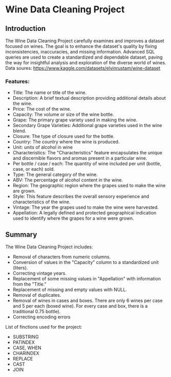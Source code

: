 # Wine Data Cleaning Project

## Introduction
The Wine Data Cleaning Project carefully examines and improves a dataset focused on wines. The goal is to enhance the dataset's quality by fixing inconsistencies, inaccuracies, and missing information. Advanced SQL queries are used to create a standardized and dependable dataset, paving the way for insightful analysis and exploration of the diverse world of wines.
Data soures:
https://www.kaggle.com/datasets/elvinrustam/wine-dataset
### Features:
- Title: The name or title of the wine.
- Description: A brief textual description providing additional details about the wine.
- Price: The cost of the wine.
- Capacity: The volume or size of the wine bottle.
- Grape: The primary grape variety used in making the wine.
- Secondary Grape Varieties: Additional grape varieties used in the wine blend.
- Closure: The type of closure used for the bottle.
- Country: The country where the wine is produced.
- Unit: units of alcohol in wine
- Characteristics: The "Characteristics" feature encapsulates the unique and discernible flavors and aromas present in a particular wine.
- Per bottle / case / each: The quantity of wine included per unit (bottle, case, or each) sold.
- Type: The general category of the wine.
- ABV: The percentage of alcohol content in the wine.
- Region: The geographic region where the grapes used to make the wine are grown.
- Style: This feature describes the overall sensory experience and characteristics of the wine.
- Vintage: The year the grapes used to make the wine were harvested.
- Appellation: A legally defined and protected geographical indication used to identify where the grapes for a wine were grown.

## Summary
The Wine Data Cleaning Project includes:
- Removal of characters from numeric columns.
- Conversion of values in the "Capacity" column to a standardized unit (liters).
- Correcting vintage years.
- Replacement of some missing values in "Appellation" with information from the "Title."
- Replacement of missing and empty values with NULL.
- Removal of duplicates.
- Removal of wines in cases and boxes. There are only 6 wines per case and 5 per each (boxed wine). For every case and box, there is a traditional 0.75 bottle).
- Correcting encoding errors

List of finctions used for the project:
- SUBSTRING
- PATINDEX
- CASE, WHEN
- CHARINDEX
- REPLACE
- CAST
- JOIN


